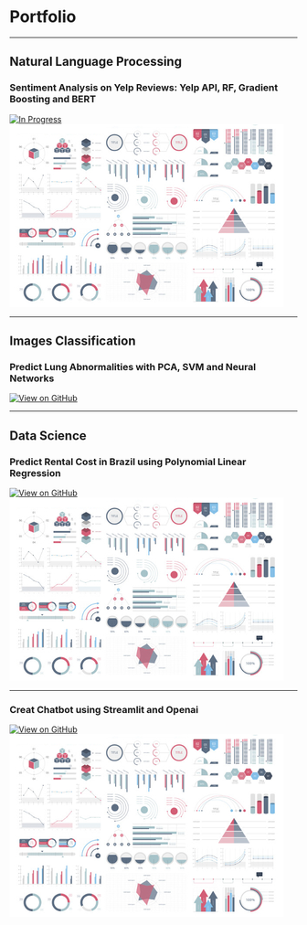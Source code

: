 # Portfolio

---

## Natural Language Processing 

### Sentiment Analysis on Yelp Reviews: Yelp API, RF, Gradient Boosting and BERT

[![In Progress](https://img.shields.io/badge/GitHub-In_Progress-blightgreen?logo=GitHub)](https://github.com/Thigiang/Yelp-review)
<img src="images/dummy_thumbnail.jpg?raw=true"/>

---

## Images Classification

### Predict Lung Abnormalities with PCA, SVM and Neural Networks

[![View on GitHub](https://img.shields.io/badge/GitHub-In_Progress-blue?logo=GitHub)](https://github.com/Thigiang/Chest-X-ray-Classification-Project)


---

## Data Science

### Predict Rental Cost in Brazil using Polynomial Linear Regression

[![View on GitHub](https://img.shields.io/badge/GitHub-In_Progress-blue?logo=GitHub)](https://github.com/Thigiang/Regression-Model-rent-price-Brazil)
<img src="images/dummy_thumbnail.jpg?raw=true"/>

---
### Creat Chatbot using Streamlit and Openai

[![View on GitHub](https://img.shields.io/badge/GitHub-In_Progress-blue?logo=GitHub)](https://github.com/Thigiang/Chatbot)
<img src="images/dummy_thumbnail.jpg?raw=true"/>
